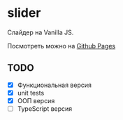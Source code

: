 # slider
Слайдер на Vanilla JS.

Посмотреть можно на [Github Pages](https://dotnil.github.io/slider/)

## TODO
* [x] Функциональная версия
* [x] unit tests
* [x] ООП версия
* [ ] TypeScript версия
